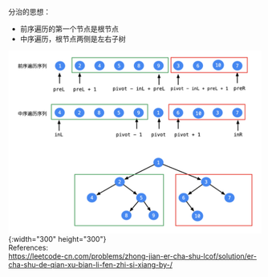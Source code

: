 分治的思想：   
- 前序遍历的第一个节点是根节点
- 中序遍历，根节点两侧是左右子树     

![节点位置](./tree_seq.png){:width="300" height="300"}  
References:    
https://leetcode-cn.com/problems/zhong-jian-er-cha-shu-lcof/solution/er-cha-shu-de-qian-xu-bian-li-fen-zhi-si-xiang-by-/